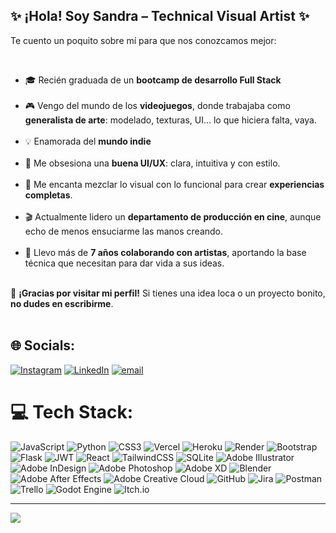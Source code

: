 ## ✨ ¡Hola! Soy Sandra – Technical Visual Artist ✨
<p>Te cuento un poquito sobre mí para que nos conozcamos mejor:</p><br><ul><li>🎓 Recién graduada de un <strong>bootcamp de desarrollo Full Stack</strong></li><br>  <li>🎮 Vengo del mundo de los <strong>videojuegos</strong>, donde trabajaba como <strong>generalista de arte</strong>: modelado, texturas, UI... lo que hiciera falta, vaya.</li><br>  <li>💡 Enamorada del <strong>mundo indie</strong></li><br>  <li>🧠 Me obsesiona una <strong>buena UI/UX</strong>: clara, intuitiva y con estilo.</li><br>  <li>🔄 Me encanta mezclar lo visual con lo funcional para crear <strong>experiencias completas</strong>.</li><br><li>🎬 Actualmente lidero un <strong>departamento de producción en cine</strong>, aunque echo de menos ensuciarme las manos creando.</li><br><li>🤝 Llevo más de <strong>7 años colaborando con artistas</strong>, aportando la base técnica que necesitan para dar vida a sus ideas.</li><br></ul>🙌 <strong>¡Gracias por visitar mi perfil!</strong> Si tienes una idea loca o un proyecto bonito, <strong>no dudes en escribirme</strong>.<br><br>


## 🌐 Socials:
[![Instagram](https://img.shields.io/badge/Instagram-%23E4405F.svg?logo=Instagram&logoColor=white)](https://instagram.com/comic.sanx) [![LinkedIn](https://img.shields.io/badge/LinkedIn-%230077B5.svg?logo=linkedin&logoColor=white)](https://linkedin.com/in/sangomez) [![email](https://img.shields.io/badge/Email-D14836?logo=gmail&logoColor=white)](mailto:sagosanche@gmail.com) 

# 💻 Tech Stack:
![JavaScript](https://img.shields.io/badge/javascript-%23323330.svg?style=for-the-badge&logo=javascript&logoColor=%23F7DF1E) ![Python](https://img.shields.io/badge/python-3670A0?style=for-the-badge&logo=python&logoColor=ffdd54) ![CSS3](https://img.shields.io/badge/css3-%231572B6.svg?style=for-the-badge&logo=css3&logoColor=white) ![Vercel](https://img.shields.io/badge/vercel-%23000000.svg?style=for-the-badge&logo=vercel&logoColor=white) ![Heroku](https://img.shields.io/badge/heroku-%23430098.svg?style=for-the-badge&logo=heroku&logoColor=white) ![Render](https://img.shields.io/badge/Render-%46E3B7.svg?style=for-the-badge&logo=render&logoColor=white) ![Bootstrap](https://img.shields.io/badge/bootstrap-%238511FA.svg?style=for-the-badge&logo=bootstrap&logoColor=white) ![Flask](https://img.shields.io/badge/flask-%23000.svg?style=for-the-badge&logo=flask&logoColor=white) ![JWT](https://img.shields.io/badge/JWT-black?style=for-the-badge&logo=JSON%20web%20tokens) ![React](https://img.shields.io/badge/react-%2320232a.svg?style=for-the-badge&logo=react&logoColor=%2361DAFB) ![TailwindCSS](https://img.shields.io/badge/tailwindcss-%2338B2AC.svg?style=for-the-badge&logo=tailwind-css&logoColor=white) ![SQLite](https://img.shields.io/badge/sqlite-%2307405e.svg?style=for-the-badge&logo=sqlite&logoColor=white) ![Adobe Illustrator](https://img.shields.io/badge/adobe%20illustrator-%23FF9A00.svg?style=for-the-badge&logo=adobe%20illustrator&logoColor=white) ![Adobe InDesign](https://img.shields.io/badge/Adobe%20InDesign-49021F?style=for-the-badge&logo=adobeindesign&logoColor=FF3366) ![Adobe Photoshop](https://img.shields.io/badge/adobe%20photoshop-%2331A8FF.svg?style=for-the-badge&logo=adobe%20photoshop&logoColor=white) ![Adobe XD](https://img.shields.io/badge/Adobe%20XD-470137?style=for-the-badge&logo=Adobe%20XD&logoColor=#FF61F6) ![Blender](https://img.shields.io/badge/blender-%23F5792A.svg?style=for-the-badge&logo=blender&logoColor=white) ![Adobe After Effects](https://img.shields.io/badge/Adobe%20After%20Effects-9999FF.svg?style=for-the-badge&logo=Adobe%20After%20Effects&logoColor=white) ![Adobe Creative Cloud](https://img.shields.io/badge/Adobe%20Creative%20Cloud-DA1F26.svg?style=for-the-badge&logo=Adobe%20Creative%20Cloud&logoColor=white) ![GitHub](https://img.shields.io/badge/github-%23121011.svg?style=for-the-badge&logo=github&logoColor=white) ![Jira](https://img.shields.io/badge/jira-%230A0FFF.svg?style=for-the-badge&logo=jira&logoColor=white) ![Postman](https://img.shields.io/badge/Postman-FF6C37?style=for-the-badge&logo=postman&logoColor=white) ![Trello](https://img.shields.io/badge/Trello-%23026AA7.svg?style=for-the-badge&logo=Trello&logoColor=white) ![Godot Engine](https://img.shields.io/badge/GODOT-%23FFFFFF.svg?style=for-the-badge&logo=godot-engine) ![Itch.io](https://img.shields.io/badge/Itch-%23FF0B34.svg?style=for-the-badge&logo=Itch.io&logoColor=white)

---
[![](https://visitcount.itsvg.in/api?id=comicsanx&icon=0&color=0)](https://visitcount.itsvg.in)

<!-- Proudly created with GPRM ( https://gprm.itsvg.in ) -->

